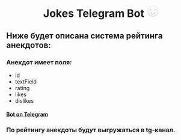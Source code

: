 # <h1 align="center">Jokes Telegram Bot <img src="https://raw.githubusercontent.com/semant1cs/jokes-telegram-bot/master/pics/happy.png" height="32"/></h1>
## Ниже будет описана система рейтинга анекдотов:

### Анекдот имеет поля:
- id
- textField
- rating
- likes
- dislikes

#### <a href="https://t.me/jokes_aiBot">Bot on Telegram</a>


### По рейтингу анекдоты будут выгружаться в tg-канал.


